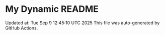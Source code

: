 # My Dynamic README
Updated at: Tue Sep  9 12:45:10 UTC 2025
This file was auto-generated by GitHub Actions.
